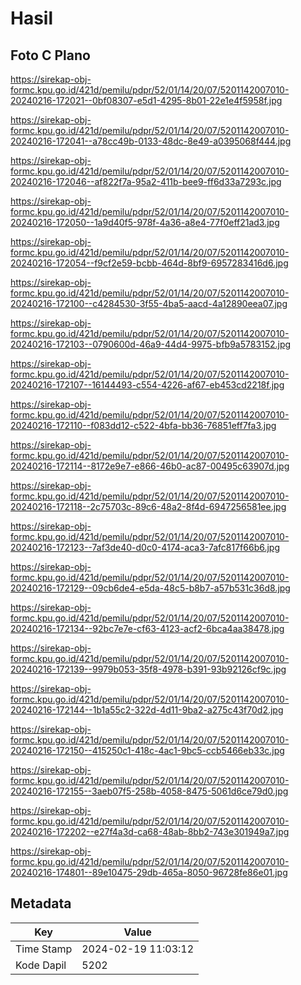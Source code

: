 # Hasil

## Foto C Plano

https://sirekap-obj-formc.kpu.go.id/421d/pemilu/pdpr/52/01/14/20/07/5201142007010-20240216-172021--0bf08307-e5d1-4295-8b01-22e1e4f5958f.jpg

https://sirekap-obj-formc.kpu.go.id/421d/pemilu/pdpr/52/01/14/20/07/5201142007010-20240216-172041--a78cc49b-0133-48dc-8e49-a0395068f444.jpg

https://sirekap-obj-formc.kpu.go.id/421d/pemilu/pdpr/52/01/14/20/07/5201142007010-20240216-172046--af822f7a-95a2-411b-bee9-ff6d33a7293c.jpg

https://sirekap-obj-formc.kpu.go.id/421d/pemilu/pdpr/52/01/14/20/07/5201142007010-20240216-172050--1a9d40f5-978f-4a36-a8e4-77f0eff21ad3.jpg

https://sirekap-obj-formc.kpu.go.id/421d/pemilu/pdpr/52/01/14/20/07/5201142007010-20240216-172054--f9cf2e59-bcbb-464d-8bf9-6957283416d6.jpg

https://sirekap-obj-formc.kpu.go.id/421d/pemilu/pdpr/52/01/14/20/07/5201142007010-20240216-172100--c4284530-3f55-4ba5-aacd-4a12890eea07.jpg

https://sirekap-obj-formc.kpu.go.id/421d/pemilu/pdpr/52/01/14/20/07/5201142007010-20240216-172103--0790600d-46a9-44d4-9975-bfb9a5783152.jpg

https://sirekap-obj-formc.kpu.go.id/421d/pemilu/pdpr/52/01/14/20/07/5201142007010-20240216-172107--16144493-c554-4226-af67-eb453cd2218f.jpg

https://sirekap-obj-formc.kpu.go.id/421d/pemilu/pdpr/52/01/14/20/07/5201142007010-20240216-172110--f083dd12-c522-4bfa-bb36-76851eff7fa3.jpg

https://sirekap-obj-formc.kpu.go.id/421d/pemilu/pdpr/52/01/14/20/07/5201142007010-20240216-172114--8172e9e7-e866-46b0-ac87-00495c63907d.jpg

https://sirekap-obj-formc.kpu.go.id/421d/pemilu/pdpr/52/01/14/20/07/5201142007010-20240216-172118--2c75703c-89c6-48a2-8f4d-6947256581ee.jpg

https://sirekap-obj-formc.kpu.go.id/421d/pemilu/pdpr/52/01/14/20/07/5201142007010-20240216-172123--7af3de40-d0c0-4174-aca3-7afc817f66b6.jpg

https://sirekap-obj-formc.kpu.go.id/421d/pemilu/pdpr/52/01/14/20/07/5201142007010-20240216-172129--09cb6de4-e5da-48c5-b8b7-a57b531c36d8.jpg

https://sirekap-obj-formc.kpu.go.id/421d/pemilu/pdpr/52/01/14/20/07/5201142007010-20240216-172134--92bc7e7e-cf63-4123-acf2-6bca4aa38478.jpg

https://sirekap-obj-formc.kpu.go.id/421d/pemilu/pdpr/52/01/14/20/07/5201142007010-20240216-172139--9979b053-35f8-4978-b391-93b92126cf9c.jpg

https://sirekap-obj-formc.kpu.go.id/421d/pemilu/pdpr/52/01/14/20/07/5201142007010-20240216-172144--1b1a55c2-322d-4d11-9ba2-a275c43f70d2.jpg

https://sirekap-obj-formc.kpu.go.id/421d/pemilu/pdpr/52/01/14/20/07/5201142007010-20240216-172150--415250c1-418c-4ac1-9bc5-ccb5466eb33c.jpg

https://sirekap-obj-formc.kpu.go.id/421d/pemilu/pdpr/52/01/14/20/07/5201142007010-20240216-172155--3aeb07f5-258b-4058-8475-5061d6ce79d0.jpg

https://sirekap-obj-formc.kpu.go.id/421d/pemilu/pdpr/52/01/14/20/07/5201142007010-20240216-172202--e27f4a3d-ca68-48ab-8bb2-743e301949a7.jpg

https://sirekap-obj-formc.kpu.go.id/421d/pemilu/pdpr/52/01/14/20/07/5201142007010-20240216-174801--89e10475-29db-465a-8050-96728fe86e01.jpg


## Metadata

| Key        | Value               |
| ---------- | ------------------- |
| Time Stamp | 2024-02-19 11:03:12 |
| Kode Dapil | 5202                |



